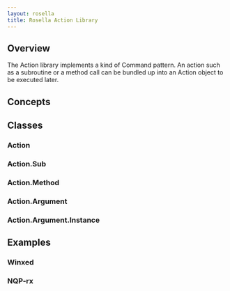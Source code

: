 ```yaml
---
layout: rosella
title: Rosella Action Library
---
```


## Overview

The Action library implements a kind of Command pattern. An action such as
a subroutine or a method call can be bundled up into an Action object to be
executed later.

## Concepts

## Classes

### Action

### Action.Sub

### Action.Method

### Action.Argument

### Action.Argument.Instance

## Examples

### Winxed

### NQP-rx
